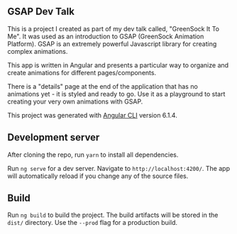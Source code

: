 ## GSAP Dev Talk

This is a project I created as part of my dev talk called, "GreenSock It To Me". It was used as an introduction to GSAP (GreenSock Animation Platform). GSAP is an extremely powerful Javascript library for creating complex animations.

 This app is written in Angular and presents a particular way to organize and create animations for different pages/components.

 There is a "details" page at the end of the application that has no animations yet - it is styled and ready to go. Use it as a playground to start creating your very own animations with GSAP.

This project was generated with [Angular CLI](https://github.com/angular/angular-cli) version 6.1.4.

## Development server

After cloning the repo, run `yarn` to install all dependencies.

Run `ng serve` for a dev server. Navigate to `http://localhost:4200/`. The app will automatically reload if you change any of the source files.

## Build

Run `ng build` to build the project. The build artifacts will be stored in the `dist/` directory. Use the `--prod` flag for a production build.
